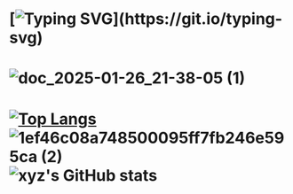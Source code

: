 [![Typing SVG](https://readme-typing-svg.demolab.com?font=Fira+Code&pause=1000&width=435&lines=Hello%2C+my+name+is+XYZ!)](https://git.io/typing-svg)
===============================================================================================================================================
![doc_2025-01-26_21-38-05 (1)](https://github.com/user-attachments/assets/08726eab-be8b-4650-9f1f-b3ee1b3a43cb)
=============================================================================================================================================
[![Top Langs](https://github-readme-stats.vercel.app/api/top-langs/?username=xyzfbi)](https://github.com/anuraghazra/github-readme-stats)
![1ef46c08a748500095ff7fb246e595ca (2)](https://github.com/user-attachments/assets/b504a090-081a-412b-a7e4-3795c0e148b2)
![xyz's GitHub stats](https://github-readme-stats.vercel.app/api?username=xyz&show_icons=true&theme=jolly)
=======================================================================================================================================
